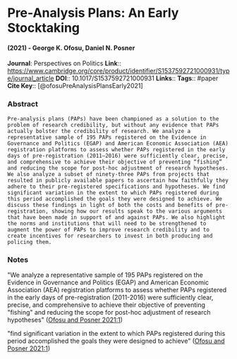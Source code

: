 # Pre-Analysis Plans: An Early Stocktaking
#### (2021) - George K. Ofosu, Daniel N. Posner
**Journal**: Perspectives on Politics
**Link**:: https://www.cambridge.org/core/product/identifier/S1537592721000931/type/journal_article
**DOI**:: 10.1017/S1537592721000931
**Links**:: 
**Tags**:: #paper
**Cite Key**:: [@ofosuPreAnalysisPlansEarly2021]

### Abstract

```
Pre-analysis plans (PAPs) have been championed as a solution to the problem of research credibility, but without any evidence that PAPs actually bolster the credibility of research. We analyze a representative sample of 195 PAPs registered on the Evidence in Governance and Politics (EGAP) and American Economic Association (AEA) registration platforms to assess whether PAPs registered in the early days of pre-registration (2011–2016) were sufficiently clear, precise, and comprehensive to achieve their objective of preventing “fishing” and reducing the scope for post-hoc adjustment of research hypotheses. We also analyze a subset of ninety-three PAPs from projects that resulted in publicly available papers to ascertain how faithfully they adhere to their pre-registered specifications and hypotheses. We find significant variation in the extent to which PAPs registered during this period accomplished the goals they were designed to achieve. We discuss these findings in light of both the costs and benefits of pre-registration, showing how our results speak to the various arguments that have been made in support of and against PAPs. We also highlight the norms and institutions that will need to be strengthened to augment the power of PAPs to improve research credibility and to create incentives for researchers to invest in both producing and policing them.
```

### Notes

"We analyze a representative sample of 195 PAPs registered on the Evidence in Governance and Politics (EGAP) and American Economic Association (AEA) registration platforms to assess whether PAPs registered in the early days of pre-registration (2011-2016) were sufficiently clear, precise, and comprehensive to achieve their objective of preventing "fishing" and reducing the scope for post-hoc adjustment of research hypotheses" ([Ofosu and Posner 2021:1](zotero://open-pdf/library/items/95VZ7C6H?page=1))

"find significant variation in the extent to which PAPs registered during this period accomplished the goals they were designed to achieve" ([Ofosu and Posner 2021:1](zotero://open-pdf/library/items/95VZ7C6H?page=1))